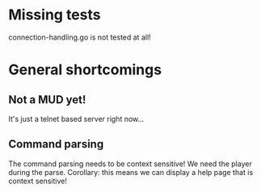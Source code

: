 # Missing tests
connection-handling.go is not tested at all!

# General shortcomings
## Not a MUD yet!
It's just a telnet based server right now...

## Command parsing
The command parsing needs to be context sensitive! We need the player during the parse. Corollary: this means we can display a help page that is context sensitive!

